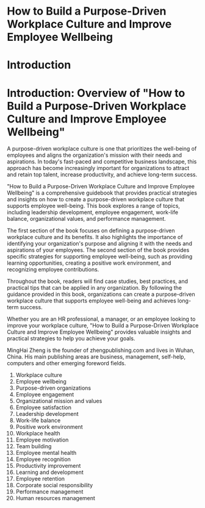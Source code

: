 # How to Build a Purpose-Driven Workplace Culture and Improve Employee Wellbeing

# Introduction

Introduction: Overview of "How to Build a Purpose-Driven Workplace Culture and Improve Employee Wellbeing"
==========================================================================================================

A purpose-driven workplace culture is one that prioritizes the well-being of employees and aligns the organization's mission with their needs and aspirations. In today's fast-paced and competitive business landscape, this approach has become increasingly important for organizations to attract and retain top talent, increase productivity, and achieve long-term success.

"How to Build a Purpose-Driven Workplace Culture and Improve Employee Wellbeing" is a comprehensive guidebook that provides practical strategies and insights on how to create a purpose-driven workplace culture that supports employee well-being. This book explores a range of topics, including leadership development, employee engagement, work-life balance, organizational values, and performance management.

The first section of the book focuses on defining a purpose-driven workplace culture and its benefits. It also highlights the importance of identifying your organization's purpose and aligning it with the needs and aspirations of your employees. The second section of the book provides specific strategies for supporting employee well-being, such as providing learning opportunities, creating a positive work environment, and recognizing employee contributions.

Throughout the book, readers will find case studies, best practices, and practical tips that can be applied in any organization. By following the guidance provided in this book, organizations can create a purpose-driven workplace culture that supports employee well-being and achieves long-term success.

Whether you are an HR professional, a manager, or an employee looking to improve your workplace culture, "How to Build a Purpose-Driven Workplace Culture and Improve Employee Wellbeing" provides valuable insights and practical strategies to help you achieve your goals.


MingHai Zheng is the founder of zhengpublishing.com and lives in Wuhan, China. His main publishing areas are business, management, self-help, computers and other emerging foreword fields.



1. Workplace culture
2. Employee wellbeing
3. Purpose-driven organizations
4. Employee engagement
5. Organizational mission and values
6. Employee satisfaction
7. Leadership development
8. Work-life balance
9. Positive work environment
10. Workplace health
11. Employee motivation
12. Team building
13. Employee mental health
14. Employee recognition
15. Productivity improvement
16. Learning and development
17. Employee retention
18. Corporate social responsibility
19. Performance management
20. Human resources management

